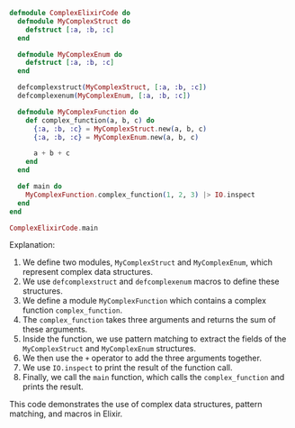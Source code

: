 ```elixir
defmodule ComplexElixirCode do
  defmodule MyComplexStruct do
    defstruct [:a, :b, :c]
  end

  defmodule MyComplexEnum do
    defstruct [:a, :b, :c]
  end

  defcomplexstruct(MyComplexStruct, [:a, :b, :c])
  defcomplexenum(MyComplexEnum, [:a, :b, :c])

  defmodule MyComplexFunction do
    def complex_function(a, b, c) do
      {:a, :b, :c} = MyComplexStruct.new(a, b, c)
      {:a, :b, :c} = MyComplexEnum.new(a, b, c)

      a + b + c
    end
  end

  def main do
    MyComplexFunction.complex_function(1, 2, 3) |> IO.inspect
  end
end

ComplexElixirCode.main
```

Explanation:

1. We define two modules, `MyComplexStruct` and `MyComplexEnum`, which represent complex data structures.
2. We use `defcomplexstruct` and `defcomplexenum` macros to define these structures.
3. We define a module `MyComplexFunction` which contains a complex function `complex_function`.
4. The `complex_function` takes three arguments and returns the sum of these arguments.
5. Inside the function, we use pattern matching to extract the fields of the `MyComplexStruct` and `MyComplexEnum` structures.
6. We then use the `+` operator to add the three arguments together.
7. We use `IO.inspect` to print the result of the function call.
8. Finally, we call the `main` function, which calls the `complex_function` and prints the result.

This code demonstrates the use of complex data structures, pattern matching, and macros in Elixir.